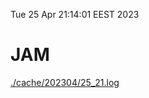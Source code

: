 Tue 25 Apr 21:14:01 EEST 2023
# JAM
<a href='./cache/202304/25_21.log'>./cache/202304/25_21.log</a>
